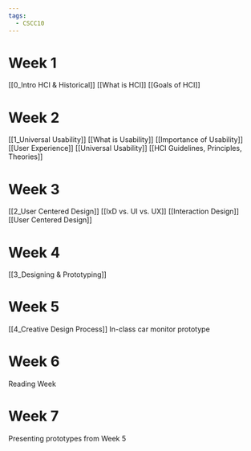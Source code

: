 ```yaml
---
tags:
  - CSCC10
---
```

# Week 1
[[0_Intro HCI & Historical]]
[[What is HCI]]
[[Goals of HCI]]
# Week 2
[[1_Universal Usability]]
[[What is Usability]]
[[Importance of Usability]]
[[User Experience]]
[[Universal Usability]]
[[HCI Guidelines, Principles, Theories]]
# Week 3
[[2_User Centered Design]]
[[IxD vs. UI vs. UX]]
[[Interaction Design]]
[[User Centered Design]]
# Week 4
[[3_Designing & Prototyping]]
# Week 5
[[4_Creative Design Process]]
In-class car monitor prototype
# Week 6
Reading Week
# Week 7
Presenting prototypes from Week 5